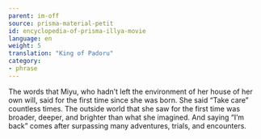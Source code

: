 ```yaml
---
parent: im-off
source: prisma-material-petit
id: encyclopedia-of-prisma-illya-movie
language: en
weight: 5
translation: "King of Padoru"
category:
- phrase
---
```


The words that Miyu, who hadn’t left the environment of her house of her own will, said for the first time since she was born. She said “Take care” countless times. The outside world that she saw for the first time was broader, deeper, and brighter than what she imagined.
And saying “I’m back” comes after surpassing many adventures, trials, and encounters.
